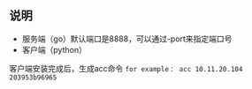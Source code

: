 ## 说明

- 服务端（go）默认端口是8888，可以通过-port来指定端口号
- 客户端（python）

客户端安装完成后，生成acc命令
`
for example：
acc 10.11.20.104 203953b96965
`
